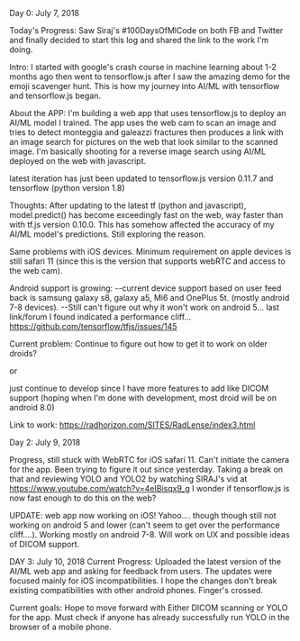 Day 0: July 7, 2018

Today's Progress: Saw Siraj's #100DaysOfMlCode on both FB and Twitter and finally decided to start this log and shared the 
link to the work I'm doing.

Intro: I started with google's crash course in machine learning about 1-2 months ago then went to tensorflow.js after I saw the amazing
demo for the emoji scavenger hunt. This is how my journey into AI/ML with tensorflow and tensorflow.js began.

About the APP: 
I'm building a web app that uses tensorflow.js to deploy an AI/ML model I trained. The app uses the web cam to scan an image and 
tries to detect monteggia and galeazzi fractures then produces a link with an image search for pictures on the web that look similar to the
scanned image. I'm basically shooting for a reverse image search using AI/ML deployed on the web with javascript.

latest iteration has just been updated to tensorflow.js version  0.11.7 and tensorflow (python version 1.8)

Thoughts:
After updating to the latest tf (python and javascript), model.predict() has become exceedingly fast on the web, way faster than with tf.js 
version 0.10.0. This has somehow affected the accuracy of my AI/ML model's predictions. Still exploring the reason.

Same problems with iOS devices. Minimum requirement on apple devices is still safari 11 (since this is the version that supports webRTC and
access to the web cam).

Android support is growing:
--current device support based on user feed back is samsung galaxy s8, galaxy a5, Mi6 and OnePlus 5t. (mostly android 7-8 devices).
--Still can't figure out why it won't work on android 5... last link/forum I found indicated a performance cliff...
https://github.com/tensorflow/tfjs/issues/145

Current problem:
Continue to figure out how to get it to work on older droids? 

or 

just continue to develop since I have more features to add like
DICOM support (hoping when I'm done with development, most droid will be on android 8.0)

Link to work: https://radhorizon.com/SITES/RadLense/index3.html

Day 2: July 9, 2018

Progress, still stuck with WebRTC for iOS safari 11. Can't initiate the camera for the app. Been trying to figure it out since yesterday.
Taking a break on that and reviewing YOLO and YOLO2 by watching SIRAJ's vid at
https://www.youtube.com/watch?v=4eIBisqx9_g
I wonder if tensorflow.js is now fast enough to do this on the web?

UPDATE: web app now working on iOS! Yahoo.... though though still not working on android 5 and lower (can't seem to get over the performance cliff....). Working mostly on android 7-8. Will work on UX and possible ideas of DICOM support.

DAY 3: July 10, 2018
Current Progress: 
Uploaded the latest version of the AI/ML web app and asking for feedback from users. The updates were focused mainly for iOS incompatibilities. I hope the changes don't break existing compatibilities with other android phones. Finger's crossed.

Current goals:
Hope to move forward with Either DICOM scanning or YOLO for the app. Must check if anyone has already successfully run YOLO in the browser of a mobile phone.
